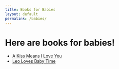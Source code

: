 ```yaml
---
title: Books for Babies
layout: default
permalink: /babies/
---
```

# Here are books for babies!

- [A Kiss Means I Love You](https://www.kirkusreviews.com/book-reviews/kathryn-madeline-allen/kiss-means-i-love-you/)
- [Leo Loves Baby Time](https://www.kirkusreviews.com/book-reviews/anna-mcquinn/leo-loves-baby-time/)
